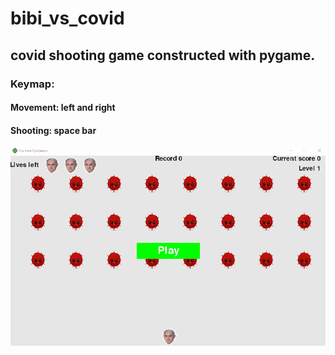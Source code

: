 # bibi_vs_covid
## covid shooting game constructed with pygame.
### Keymap:
#### Movement: left and right
#### Shooting: space bar

![bibi vs covid](images/bibi_vs_covid.gif)
